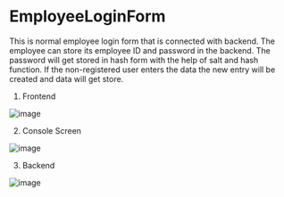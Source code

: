 # EmployeeLoginForm
This is normal employee login form that is connected with backend. The employee can store its employee ID and password in the backend. The password will get stored in hash form with the help of salt and hash function. If the non-registered user enters the data the new entry will be created and data will get store.

1. Frontend

![image](https://github.com/user-attachments/assets/7b9fe09b-af05-4cdb-8248-646561e410c0)

2. Console Screen

![image](https://github.com/user-attachments/assets/2f7ad3d3-9cb0-42ed-bf14-977227746148)

3. Backend

![image](https://github.com/user-attachments/assets/c93a49fd-ee68-4f8f-ae73-d8497cf740a9)
